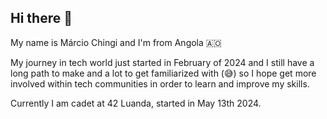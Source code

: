## Hi there 👋

My name is Márcio Chingi and I'm from Angola 🇦🇴

My journey in tech world just started in February of 2024 and I still have a long path to make and a lot to get familiarized with (😅) so I hope get more involved within tech communities in order to learn and improve my skills.

Currently I am cadet at 42 Luanda, started in May 13th 2024.
